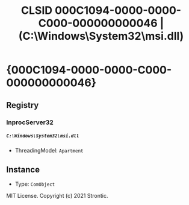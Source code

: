 ﻿---
title: "CLSID 000C1094-0000-0000-C000-000000000046 | (C:\\Windows\\System32\\msi.dll)"
excerpt: What is COM-Object CLSID 000C1094-0000-0000-C000-000000000046?
---

# {000C1094-0000-0000-C000-000000000046}


## Registry


### InprocServer32

##### `C:\Windows\System32\msi.dll`
* ThreadingModel: `Apartment`

## Instance

* Type: `ComObject`

MIT License. Copyright (c) 2021 Strontic.


